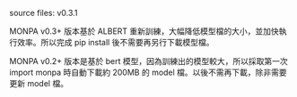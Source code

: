 source files: v0.3.1

MONPA v0.3+ 版本基於 ALBERT 重新訓練，大幅降低模型檔的大小，並加快執行效率。所以完成 pip install 後不需要再另行下載模型檔。

MONPA v0.2+ 版本是基於 bert 模型，因為訓練出的模型較大，所以採取第一次 import monpa 時自動下載約 200MB 的 model 檔。以後不需再下載，除非需要更新 model 檔。
